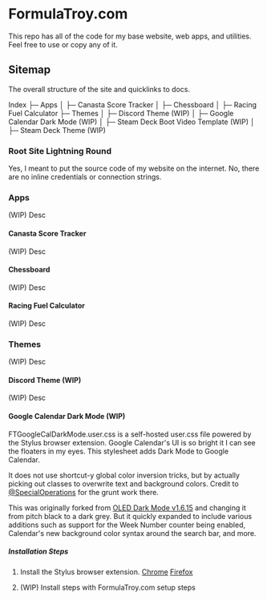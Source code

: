 # FormulaTroy.com

This repo has all of the code for my base website, web apps, and utilities. Feel free to use or copy any of it.

## Sitemap

The overall structure of the site and quicklinks to docs.

Index
├─ Apps
│  ├─ Canasta Score Tracker
│  ├─ Chessboard
│  ├─ Racing Fuel Calculator
├─ Themes
│  ├─ Discord Theme (WIP)
│  ├─ Google Calendar Dark Mode (WIP)
│  ├─ Steam Deck Boot Video Template (WIP)
│  ├─ Steam Deck Theme (WIP)

### Root Site Lightning Round

Yes, I meant to put the source code of my website on the internet.
No, there are no inline credentials or connection strings.

### Apps

(WIP) Desc

#### Canasta Score Tracker

(WIP) Desc

#### Chessboard

(WIP) Desc

#### Racing Fuel Calculator

(WIP) Desc

### Themes

(WIP) Desc

#### Discord Theme (WIP)

(WIP) Desc

#### Google Calendar Dark Mode (WIP)

FTGoogleCalDarkMode.user.css is a self-hosted user.css file powered by the Stylus browser extension. Google Calendar's UI is so bright it I can see the floaters in my eyes. This stylesheet adds Dark Mode to Google Calendar.

It does not use shortcut-y global color inversion tricks, but by actually picking out classes to overwrite text and background colors. Credit to [@SpecialOperations](https://github.com/SpecialOperations) for the grunt work there.

This was originally forked from [OLED Dark Mode v1.6.15](https://github.com/SpecialOperations/Dark-Mode-for-Google-Calendar/releases/tag/v1.6.15) and changing it from pitch black to a dark grey. But it quickly expanded to include various additions such as support for the Week Number counter being enabled, Calendar's new background color syntax around the search bar, and more.

##### Installation Steps

1. Install the Stylus browser extension.
[Chrome](https://chrome.google.com/webstore/detail/stylus/clngdbkpkpeebahjckkjfobafhncgmne)
[Firefox](https://addons.mozilla.org/firefox/addon/styl-us/)

2. (WIP) Install steps with FormulaTroy.com setup steps